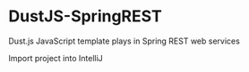 DustJS-SpringREST
=================

Dust.js JavaScript template plays in Spring REST web services

Import project into IntelliJ

